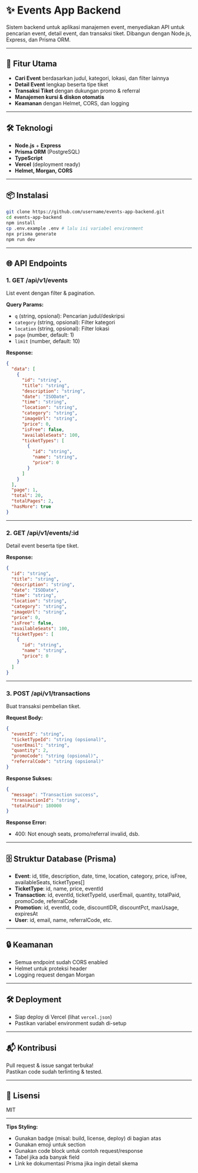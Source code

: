 # ✨ Events App Backend

Sistem backend untuk aplikasi manajemen event, menyediakan API untuk pencarian event, detail event, dan transaksi tiket. Dibangun dengan Node.js, Express, dan Prisma ORM.

---

## 🚀 Fitur Utama

- **Cari Event** berdasarkan judul, kategori, lokasi, dan filter lainnya
- **Detail Event** lengkap beserta tipe tiket
- **Transaksi Tiket** dengan dukungan promo & referral
- **Manajemen kursi & diskon otomatis**
- **Keamanan** dengan Helmet, CORS, dan logging

---

## 🛠️ Teknologi

- **Node.js** + **Express**
- **Prisma ORM** (PostgreSQL)
- **TypeScript**
- **Vercel** (deployment ready)
- **Helmet, Morgan, CORS**

---

## 📦 Instalasi

```bash
git clone https://github.com/username/events-app-backend.git
cd events-app-backend
npm install
cp .env.example .env # lalu isi variabel environment
npx prisma generate
npm run dev
```

---

## 🌐 API Endpoints

### 1. **GET /api/v1/events**

List event dengan filter & pagination.

**Query Params:**
- `q` (string, opsional): Pencarian judul/deskripsi
- `category` (string, opsional): Filter kategori
- `location` (string, opsional): Filter lokasi
- `page` (number, default: 1)
- `limit` (number, default: 10)

**Response:**
```json
{
  "data": [
    {
      "id": "string",
      "title": "string",
      "description": "string",
      "date": "ISODate",
      "time": "string",
      "location": "string",
      "category": "string",
      "imageUrl": "string",
      "price": 0,
      "isFree": false,
      "availableSeats": 100,
      "ticketTypes": [
        {
          "id": "string",
          "name": "string",
          "price": 0
        }
      ]
    }
  ],
  "page": 1,
  "total": 20,
  "totalPages": 2,
  "hasMore": true
}
```

---

### 2. **GET /api/v1/events/:id**

Detail event beserta tipe tiket.

**Response:**
```json
{
  "id": "string",
  "title": "string",
  "description": "string",
  "date": "ISODate",
  "time": "string",
  "location": "string",
  "category": "string",
  "imageUrl": "string",
  "price": 0,
  "isFree": false,
  "availableSeats": 100,
  "ticketTypes": [
    {
      "id": "string",
      "name": "string",
      "price": 0
    }
  ]
}
```

---

### 3. **POST /api/v1/transactions**

Buat transaksi pembelian tiket.

**Request Body:**
```json
{
  "eventId": "string",
  "ticketTypeId": "string (opsional)",
  "userEmail": "string",
  "quantity": 2,
  "promoCode": "string (opsional)",
  "referralCode": "string (opsional)"
}
```

**Response Sukses:**
```json
{
  "message": "Transaction success",
  "transactionId": "string",
  "totalPaid": 180000
}
```

**Response Error:**  
- 400: Not enough seats, promo/referral invalid, dsb.

---

## 🗄️ Struktur Database (Prisma)

- **Event**: id, title, description, date, time, location, category, price, isFree, availableSeats, ticketTypes[]
- **TicketType**: id, name, price, eventId
- **Transaction**: id, eventId, ticketTypeId, userEmail, quantity, totalPaid, promoCode, referralCode
- **Promotion**: id, eventId, code, discountIDR, discountPct, maxUsage, expiresAt
- **User**: id, email, name, referralCode, etc.

---

## 🔒 Keamanan

- Semua endpoint sudah CORS enabled
- Helmet untuk proteksi header
- Logging request dengan Morgan

---

## 🛠️ Deployment

- Siap deploy di Vercel (lihat `vercel.json`)
- Pastikan variabel environment sudah di-setup

---

## 📬 Kontribusi

Pull request & issue sangat terbuka!  
Pastikan code sudah terlinting & tested.

---

## 📄 Lisensi

MIT

---

**Tips Styling:**  
- Gunakan badge (misal: build, license, deploy) di bagian atas
- Gunakan emoji untuk section
- Gunakan code block untuk contoh request/response
- Tabel jika ada banyak field
- Link ke dokumentasi Prisma jika ingin detail skema 